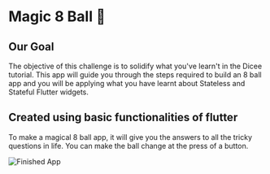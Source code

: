 
# Magic 8 Ball 🎱

## Our Goal

The objective of this challenge is to solidify what you've learn't in the Dicee tutorial. This app will guide you through the steps required to build an 8 ball app and you will be applying what you have learnt about Stateless and Stateful Flutter widgets.


## Created using basic functionalities of flutter

To make a magical 8 ball app, it will give you the answers to all the tricky questions in life. You can make the ball change at the press of a button. 

![Finished App]([https://github.com/londonappbrewery/Images/blob/master/8-ball-flutter-gif.gif](https://github.com/Keerthan22-sys/Ask-me-anything/blob/main/images/Simulator%20Screen%20Shot%20-%20iPhone%2014%20Pro%20Max%20-%202022-12-02%20at%2022.24.09.png))

